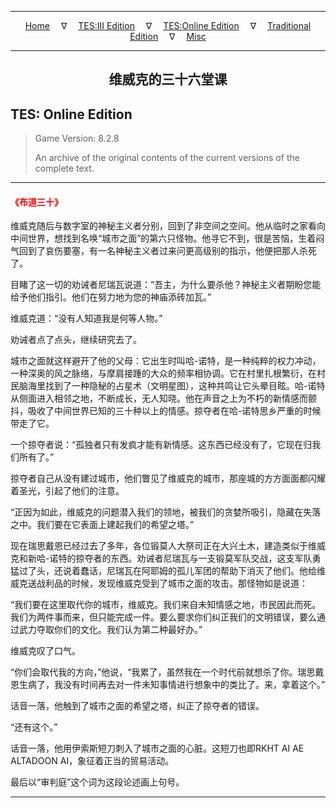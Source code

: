 
---

<!-- Jekyll Page Links -->

<center>
<a href="../../../../index.html">Home</a>
&emsp;&nabla;&emsp;
<a href="../../../index-tes3.html">TES:III Edition</a>
&emsp;&nabla;&emsp;
<a href="../../../index-teso.html">TES:Online Edition</a>
&emsp;&nabla;&emsp;
<a href="../../../index-traditional.html">Traditional Edition</a>
&emsp;&nabla;&emsp;
<a href="../../../index-misc.html">Misc</a>
</center>

<!-- Markdown Body Below: -->

---

<center>
<h2><span style="font-family:Georgia">维威克的三十六堂课</span></h2>
</center>

## TES: Online Edition

> Game Version: 8.2.8
>
> An archive of the original contents of the current versions of the complete text.

---

#### <span style="color:red">《布道三十》</span>

维威克随后与数字室的神秘主义者分别，回到了非空间之空间。他从临时之家看向中间世界，想找到名唤“城市之面”的第六只怪物。他寻它不到，很是苦恼，生着闷气回到了哀伤要塞，有一名神秘主义者过来问更高级别的指示，他便把那人杀死了。

目睹了这一切的劝诫者尼瑞瓦说道：“吾主，为什么要杀他？神秘主义者期盼您能给予他们指引。他们在努力地为您的神庙添砖加瓦。”

维威克道：“没有人知道我是何等人物。”

劝诫者点了点头，继续研究去了。

城市之面就这样避开了他的父母：它出生时叫哈-诺特，是一种纯粹的权力冲动，一种深奥的风之脉络，与摩肩接踵的大众的频率相协调。它在村里扎根繁衍，在村民脑海里找到了一种隐秘的占星术（文明星图），这种共鸣让它头晕目眩。哈-诺特从侧面进入相邻之地，不断成长，无人知晓。他在声音之上为不朽的新情感而颤抖，吸收了中间世界已知的三十种以上的情感。掠夺者在哈-诺特思乡严重的时候带走了它。

一个掠夺者说：“孤独者只有发疯才能有新情感。这东西已经没有了，它现在归我们所有了。”

掠夺者自己从没有建过城市，他们瞥见了维威克的城市，那座城的方方面面都闪耀着圣光，引起了他们的注意。

“正因为如此，维威克的问题潜入我们的领地，被我们的贪婪所吸引，隐藏在失落之中。我们要在它表面上建起我们的希望之塔。”

现在瑞思戴恩已经过去了多年，各位锻莫人大祭司正在大兴土木，建造类似于维威克和新哈-诺特的掠夺者的东西。劝诫者尼瑞瓦与一支锻莫军队交战，这支军队勇猛过了头，还说着蠢话，尼瑞瓦在阿耶姆的孤儿军团的帮助下消灭了他们。他给维威克送战利品的时候，发现维威克受到了城市之面的攻击。那怪物如是说道：

“我们要在这里取代你的城市，维威克。我们来自未知情感之地，市民因此而死。我们为两件事而来，但只能完成一件。要么要求你们纠正我们的文明错误，要么通过武力夺取你们的文化。我们认为第二种最好办。”

维威克叹了口气。

“你们会取代我的方向，”他说，“我累了，虽然我在一个时代前就想杀了你。瑞思戴恩生病了，我没有时间再去对一件未知事情进行想象中的类比了。来，拿着这个。”

话音一落，他触到了城市之面的希望之塔，纠正了掠夺者的错误。

“还有这个。”

话音一落，他用伊索斯短刀刺入了城市之面的心脏。这短刀也即RKHT AI AE ALTADOON AI，象征着正当的贸易活动。

最后以“审判庭”这个词为这段论述画上句号。

---

